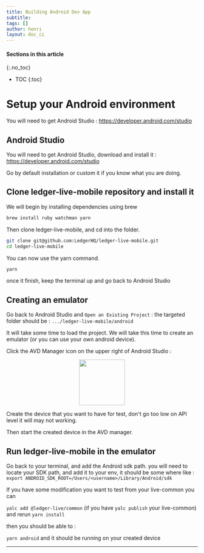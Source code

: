 ```yaml
---
title: Building Android Dev App
subtitle:
tags: []
author: henri
layout: doc_ci
---
```



#### Sections in this article
{:.no_toc}
* TOC
{:toc}

<!-- 2021-04-07 written by Henri Ly -->

# Setup your Android environment

You will need to get Android Studio : 
https://developer.android.com/studio

## Android Studio

You will need to get Android Studio, download and install it : 
https://developer.android.com/studio

Go by default installation or custom it if you know what you are doing.

## Clone ledger-live-mobile repository and install it

We will begin by installing dependencies using brew

```sh
brew install ruby watchman yarn
```

Then clone ledger-live-mobile, and cd into the folder.

```sh
git clone git@github.com:LedgerHQ/ledger-live-mobile.git
cd ledger-live-mobile
```

You can now use the yarn command.

```sh
yarn
```


once it finish, keep the terminal up and go back to Android Studio

## Creating an emulator

Go back to Android Studio and `Open an Existing Project` : the targeted folder should be : `.../ledger-live-mobile/android`

It will take some time to load the project. We will take this time to create an emulator (or you can use your own android device).

Click the AVD Manager icon on the upper right of Android Studio :
<!-- ------------- Image ------------- -->
<div style="text-align:center">
<img width="120" src="../../../uploads/images/avd_manager_icon.png" ></div>
<!-- --------------------------------- -->

Create the device that you want to have for test, don't go too low on API level it will may not working.

Then start the created device in the AVD manager.



## Run ledger-live-mobile in the emulator

Go back to your terminal, and add the Android sdk path. 
you will need to locate your SDK path, and add it to your env, it should be some where like  : 
`export ANDROID_SDK_ROOT=/Users/<username>/Library/Android/sdk`

If you have some modification you want to test from your live-common you can 

`yalc add @ledger-live/common` (if you have `yalc publish` your live-common)
and rerun 
`yarn install`

then you should be able to :

`yarn android` and it should be running on your created device


---
